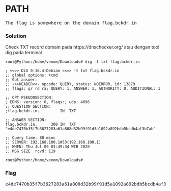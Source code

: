 <h1><b>PATH</b></h1>
<pre>
The flag is somewhere on the domain flag.bckdr.in
</pre>
<h3><b>Solution</h3></b>
<p>Check TXT record domain pada https://dnschecker.org/ atau dengan tool dig pada terminal</p>

```console
root@Python:/home/venom/Downloads# dig -t txt flag.bckdr.in

; <<>> DiG 9.16.4-Debian <<>> -t txt flag.bckdr.in
;; global options: +cmd
;; Got answer:
;; ->>HEADER<<- opcode: QUERY, status: NOERROR, id: 13879
;; flags: qr rd ra; QUERY: 1, ANSWER: 1, AUTHORITY: 0, ADDITIONAL: 1

;; OPT PSEUDOSECTION:
; EDNS: version: 0, flags:; udp: 4096
;; QUESTION SECTION:
;flag.bckdr.in.			IN	TXT

;; ANSWER SECTION:
flag.bckdr.in.		300	IN	TXT	"e4de7470b35f7b3627283a61a808d32b99f91d5a1092a892bdb5bcdb4af3b7ab"

;; Query time: 80 msec
;; SERVER: 192.168.100.1#53(192.168.100.1)
;; WHEN: Thu Jul 09 03:49:34 WIB 2020
;; MSG SIZE  rcvd: 119

root@Python:/home/venom/Downloads# 
```
<h3><b>Flag</h3></b>
<pre>
e4de7470b35f7b3627283a61a808d32b99f91d5a1092a892bdb5bcdb4af3b7ab
</pre>

